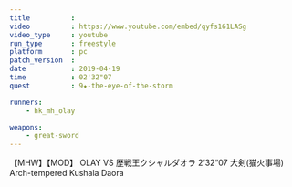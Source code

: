 ```yaml
---
title          :
video          : https://www.youtube.com/embed/qyfs161LASg
video_type     : youtube
run_type       : freestyle
platform       : pc
patch_version  :
date           : 2019-04-19
time           : 02'32"07
quest          : 9★-the-eye-of-the-storm

runners:
    - hk_mh_olay

weapons:
    - great-sword
---
```

【MHW】【MOD】 OLAY VS 歴戦王クシャルダオラ 2‘32“07 大剣(猫火事場) Arch-tempered Kushala Daora
